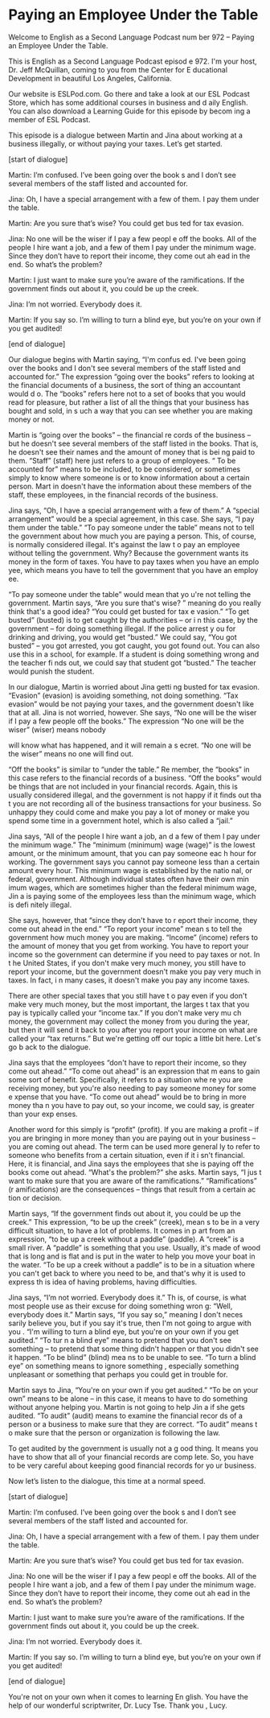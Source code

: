 # Paying an Employee Under the Table

Welcome to English as a Second Language Podcast num ber 972 – Paying an Employee Under the Table.

This is English as a Second Language Podcast episod e 972. I'm your host, Dr. Jeff McQuillan, coming to you from the Center for E ducational Development in beautiful Los Angeles, California.

Our website is ESLPod.com. Go there and take a look  at our ESL Podcast Store, which has some additional courses in business and d aily English. You can also download a Learning Guide for this episode by becom ing a member of ESL Podcast.

This episode is a dialogue between Martin and Jina about working at a business illegally, or without paying your taxes. Let’s get started.

[start of dialogue]

Martin: I’m confused. I’ve been going over the book s and I don’t see several members of the staff listed and accounted for.

Jina: Oh, I have a special arrangement with a few of them. I pay them under the table.

Martin: Are you sure that’s wise? You could get bus ted for tax evasion.

Jina: No one will be the wiser if I pay a few peopl e off the books. All of the people I hire want a job, and a few of them I pay under the minimum wage. Since they don’t have to report their income, they come out ah ead in the end. So what’s the problem?

Martin: I just want to make sure you’re aware of the ramifications. If the government finds out about it, you could be up the creek.

Jina: I’m not worried. Everybody does it.

Martin: If you say so. I’m willing to turn a blind eye, but you’re on your own if you get audited!

[end of dialogue]

Our dialogue begins with Martin saying, “I'm confus ed. I've been going over the books and I don't see several members of the staff listed and accounted for.” The expression “going over the books” refers to looking  at the financial documents of a business, the sort of thing an accountant would d o. The “books” refers here not to a set of books that you would read for pleasure,  but rather a list of all the things that your business has bought and sold, in s uch a way that you can see whether you are making money or not.

Martin is “going over the books” – the financial re cords of the business – but he doesn't see several members of the staff listed in the books. That is, he doesn't see their names and the amount of money that is bei ng paid to them. “Staff” (staff) here just refers to a group of employees. “ To be accounted for” means to be included, to be considered, or sometimes simply to know where someone is or to know information about a certain person. Mart in doesn't have the information about these members of the staff, these  employees, in the financial records of the business.

Jina says, “Oh, I have a special arrangement with a  few of them.” A “special arrangement” would be a special agreement, in this case. She says, “I pay them under the table.” “To pay someone under the table” means not to tell the government about how much you are paying a person. This, of course, is normally considered illegal. It's against the law t o pay an employee without telling the government. Why? Because the government wants its money in the form of taxes. You have to pay taxes when you have an emplo yee, which means you have to tell the government that you have an employ ee.

“To pay someone under the table” would mean that yo u're not telling the government. Martin says, “Are you sure that's wise? ” meaning do you really think that's a good idea? “You could get busted for tax e vasion.” “To get busted” (busted) is to get caught by the authorities – or i n this case, by the government – for doing something illegal. If the police arrest y ou for drinking and driving, you would get “busted.” We could say, “You got busted” – you got arrested, you got caught, you got found out. You can also use this in  a school, for example. If a student is doing something wrong and the teacher fi nds out, we could say that student got “busted.” The teacher would punish the student.

In our dialogue, Martin is worried about Jina getti ng busted for tax evasion. “Evasion” (evasion) is avoiding something, not doing something. “Tax evasion” would be not paying your taxes, and the government doesn't like that at all. Jina is not worried, however. She says, “No one will be the wiser if I pay a few people off the books.” The expression “No one will be the wiser” (wiser) means nobody

will know what has happened, and it will remain a s ecret. “No one will be the wiser” means no one will find out.

“Off the books” is similar to “under the table.” Re member, the “books” in this case refers to the financial records of a business. “Off  the books” would be things that are not included in your financial records. Again, this is usually considered illegal, and the government is not happy if it finds out tha t you are not recording all of the business transactions for your business. So unhappy  they could come and make you pay a lot of money or make you spend some time in a government hotel, which is also called a “jail.”

Jina says, “All of the people I hire want a job, an d a few of them I pay under the minimum wage.” The “minimum (minimum) wage (wage)” is the lowest amount, or the minimum amount, that you can pay someone eac h hour for working. The government says you cannot pay someone less than a certain amount every hour. This minimum wage is established by the natio nal, or federal, government. Although individual states often have their own min imum wages, which are sometimes higher than the federal minimum wage, Jin a is paying some of the employees less than the minimum wage, which is defi nitely illegal.

She says, however, that “since they don't have to r eport their income, they come out ahead in the end.” “To report your income” mean s to tell the government how much money you are making. “Income” (income) refers  to the amount of money that you get from working. You have to report your income so the government can determine if you need to pay taxes or not. In t he United States, if you don't make very much money, you still have to report your  income, but the government doesn't make you pay very much in taxes. In fact, i n many cases, it doesn't make you pay any income taxes.

There are other special taxes that you still have t o pay even if you don't make very much money, but the most important, the larges t tax that you pay is typically called your “income tax.” If you don't make very mu ch money, the government may collect the money from you during the year, but  then it will send it back to you after you report your income on what are called  your “tax returns.” But we're getting off our topic a little bit here. Let's go b ack to the dialogue.

Jina says that the employees “don't have to report their income, so they come out ahead.” “To come out ahead” is an expression that m eans to gain some sort of benefit. Specifically, it refers to a situation whe re you are receiving money, but you're also needing to pay someone money for some e xpense that you have. “To come out ahead” would be to bring in more money tha n you have to pay out, so your income, we could say, is greater than your exp enses.

 Another word for this simply is “profit” (profit). If you are making a profit – if you are bringing in more money than you are paying out in your business – you are coming out ahead. The term can be used more general ly to refer to someone who benefits from a certain situation, even if it i sn't financial. Here, it is financial, and Jina says the employees that she is paying off the books come out ahead. “What's the problem?” she asks. Martin says, “I jus t want to make sure that you are aware of the ramifications.” “Ramifications” (r amifications) are the consequences – things that result from a certain ac tion or decision.

Martin says, “If the government finds out about it,  you could be up the creek.” This expression, “to be up the creek” (creek), mean s to be in a very difficult situation, to have a lot of problems. It comes in p art from an expression, “to be up a creek without a paddle” (paddle). A “creek” is a small river. A “paddle” is something that you use. Usually, it's made of wood that is long and is flat and is put in the water to help you move your boat in the water. “To be up a creek without a paddle” is to be in a situation where you  can't get back to where you need to be, and that's why it is used to express th is idea of having problems, having difficulties.

Jina says, “I’m not worried. Everybody does it.” Th is, of course, is what most people use as their excuse for doing something wron g: “Well, everybody does it.” Martin says, “If you say so,” meaning I don't neces sarily believe you, but if you say it's true, then I'm not going to argue with you . “I'm willing to turn a blind eye, but you're on your own if you get audited.” “To tur n a blind eye” means to pretend that you don't see something – to pretend that some thing didn't happen or that you didn't see it happen. “To be blind” (blind) mea ns to be unable to see. “To turn a blind eye” on something means to ignore something , especially something unpleasant or something that perhaps you could get in trouble for.

Martin says to Jina, “You're on your own if you get  audited.” “To be on your own” means to be alone – in this case, it means to have to do something without anyone helping you. Martin is not going to help Jin a if she gets audited. “To audit” (audit) means to examine the financial recor ds of a person or a business to make sure that they are correct. “To audit” means t o make sure that the person or organization is following the law.

To get audited by the government is usually not a g ood thing. It means you have to show that all of your financial records are comp lete. So, you have to be very careful about keeping good financial records for yo ur business.

Now let’s listen to the dialogue, this time at a normal speed.

 [start of dialogue]

Martin: I’m confused. I’ve been going over the book s and I don’t see several members of the staff listed and accounted for.

Jina: Oh, I have a special arrangement with a few of them. I pay them under the table.

Martin: Are you sure that’s wise? You could get bus ted for tax evasion.

Jina: No one will be the wiser if I pay a few peopl e off the books. All of the people I hire want a job, and a few of them I pay under the minimum wage. Since they don’t have to report their income, they come out ah ead in the end. So what’s the problem?

Martin: I just want to make sure you’re aware of the ramifications. If the government finds out about it, you could be up the creek.

Jina: I’m not worried. Everybody does it.

Martin: If you say so. I’m willing to turn a blind eye, but you’re on your own if you get audited!

[end of dialogue]

You're not on your own when it comes to learning En glish. You have the help of our wonderful scriptwriter, Dr. Lucy Tse. Thank you , Lucy.

